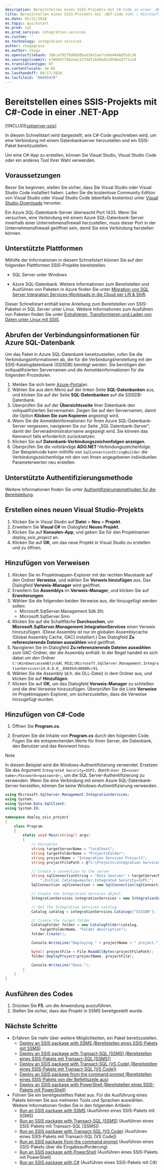 ```yaml
---
description: Bereitstellen eines SSIS-Projekts mit C#-Code in einer .NET-App
title: Bereitstellen eines SSIS-Projekts mit .NET-Code (C#) | Microsoft-Dokumentation
ms.date: 05/21/2018
ms.topic: quickstart
ms.prod: sql
ms.prod_service: integration-services
ms.custom: ''
ms.technology: integration-services
author: chugugrace
ms.author: chugu
ms.openlocfilehash: 70bca79279d8db0bad18e1ee7ce9e4648dfb3c36
ms.sourcegitcommit: e700497f962e4c2274df16d9e651059b42ff1a10
ms.translationtype: HT
ms.contentlocale: de-DE
ms.lasthandoff: 08/17/2020
ms.locfileid: "88495470"
---
```

# <a name="deploy-an-ssis-project-with-c-code-in-a-net-app"></a>Bereitstellen eines SSIS-Projekts mit C#-Code in einer .NET-App

[!INCLUDE[sqlserver-ssis](../includes/applies-to-version/sqlserver-ssis.md)]


In diesem Schnellstart wird dargestellt, wie C#-Code geschrieben wird, um eine Verbindung mit einem Datenbankserver herzustellen und ein SSIS-Paket bereitzustellen.

Um eine C#-App zu erstellen, können Sie Visual Studio, Visual Studio Code oder ein anderes Tool Ihrer Wahl verwenden.

## <a name="prerequisites"></a>Voraussetzungen

Bevor Sie beginnen, stellen Sie sicher, dass Sie Visual Studio oder Visual Studio Code installiert haben. Laden Sie die kostenlose Community Edition von Visual Studio oder Visual Studio Code (ebenfalls kostenlos) unter [Visual Studio-Downloads](https://www.visualstudio.com/downloads/) herunter.

Ein Azure SQL-Datenbank-Server überwacht Port 1433. Wenn Sie versuchen, eine Verbindung mit einem Azure SQL-Datenbank-Server innerhalb einer Unternehmensfirewall herzustellen, muss dieser Port in der Unternehmensfirewall geöffnet sein, damit Sie eine Verbindung herstellen können.

## <a name="supported-platforms"></a>Unterstützte Plattformen

Mithilfe der Informationen in diesem Schnellstart können Sie auf den folgenden Plattformen SSIS-Projekte bereitstellen:

-   SQL Server unter Windows

-   Azure SQL-Datenbank. Weitere Informationen zum Bereitstellen und Ausführen von Paketen in Azure finden Sie unter [Migration von SQL Server Integration Services-Workloads in die Cloud per Lift & Shift](lift-shift/ssis-azure-lift-shift-ssis-packages-overview.md).

Dieser Schnellstart enthält keine Anleitung zum Bereitstellen von SSIS-Paketen in SQL Server unter Linux. Weitere Informationen zum Ausführen von Paketen finden Sie unter [Extrahieren, Transformieren und Laden von Daten unter Linux mit SSIS](../linux/sql-server-linux-migrate-ssis.md).

## <a name="for-azure-sql-database-get-the-connection-info"></a>Abrufen der Verbindungsinformationen für Azure SQL-Datenbank

Um das Paket in Azure SQL-Datenbank bereitzustellen, rufen Sie die Verbindungsinformationen ab, die für die Verbindungsherstellung mit der SSIS-Katalogdatenbank (SSISDB) benötigt werden. Sie benötigen den vollqualifizierten Servernamen und die Anmeldeinformationen für die folgenden Prozeduren.

1. Melden Sie sich beim [Azure-Portal](https://portal.azure.com/)an.
2. Wählen Sie aus dem Menü auf der linken Seite **SQL-Datenbanken** aus, und klicken Sie auf der Seite **SQL-Datenbanken** auf die SSISDB-Datenbank. 
3. Überprüfen Sie auf der **Übersichtsseite** Ihrer Datenbank den vollqualifizierten Servernamen. Zeigen Sie auf den Servernamen, damit die Option **Klicken Sie zum Kopieren** angezeigt wird. 
4. Wenn Sie die Anmeldeinformationen für Ihren Azure SQL-Datenbank-Server vergessen, navigieren Sie zur Seite „SQL Datenbank-Server“, damit der Serveradministratorname angezeigt wird. Sie können das Kennwort falls erforderlich zurücksetzen.
5. Klicken Sie auf **Datenbank-Verbindungszeichenfolgen anzeigen**.
6. Überprüfen Sie die vollständige **ADO.NET**-Verbindungszeichenfolge. Der Beispielcode kann mithilfe von `SqlConnectionStringBuilder` die Verbindungszeichenfolge mit den von Ihnen angegebenen individuellen Parameterwerten neu erstellen.

## <a name="supported-authentication-method"></a>Unterstützte Authentifizierungsmethode

Weitere Informationen finden Sie unter [Authentifizierungsmethoden für die Bereitstellung](ssis-quickstart-deploy-ssms.md#authentication-methods-for-deployment).

## <a name="create-a-new-visual-studio-project"></a>Erstellen eines neuen Visual Studio-Projekts

1. Klicken Sie in Visual Studio auf **Datei** > **Neu** > **Projekt**. 
2. Erweitern Sie **Visual C#** im Dialogfeld **Neues Projekt**.
3. Klicken Sie auf **Konsolen-App**, und geben Sie für den Projektnamen *deploy_ssis_project* an.
4. Klicken Sie auf **OK**, um das neue Projekt in Visual Studio zu erstellen und zu öffnen.

## <a name="add-references"></a>Hinzufügen von Verweisen
1. Klicken Sie im Projektmappen-Explorer mit der rechten Maustaste auf den Ordner **Verweise**, und wählen Sie **Verweis hinzufügen** aus. Das Dialogfeld **Verweis-Manager** wird geöffnet.
2. Erweitern Sie **Assemblys** im **Verweis-Manager**, und klicken Sie auf **Erweiterungen**.
3. Wählen Sie die folgenden beiden Verweise aus, die hinzugefügt werden sollen:
    -   Microsoft.SqlServer.Management.Sdk.Sfc
    -   Microsoft.SqlServer.Smo
4. Klicken Sie auf die Schaltfläche **Durchsuchen**, um **Microsoft.SqlServer.Management.IntegrationServices** einen Verweis hinzuzufügen. (Diese Assembly ist nur im globalen Assemblycache (Global Assembly Cache, GAC) installiert.) Das Dialogfeld **Zu referenzierende Dateien auswählen** wird geöffnet.
5. Navigieren Sie im Dialogfeld **Zu referenzierende Dateien auswählen** zum GAC-Ordner, der die Assembly enthält. In der Regel handelt es sich dabei um den Ordner `C:\Windows\assembly\GAC_MSIL\Microsoft.SqlServer.Management.IntegrationServices\14.0.0.0__89845dcd8080cc91`.
6. Wählen Sie die Assembly (d.h. die DLL-Datei) in dem Ordner aus, und klicken Sie auf **Hinzufügen**.
7. Klicken Sie auf **OK**, um das Dialogfeld **Verweis-Manager** zu schließen und die drei Verweise hinzuzufügen. Überprüfen Sie die Liste **Verweise** im Projektmappen-Explorer, um sicherzustellen, dass die Verweise hinzugefügt wurden.

## <a name="add-the-c-code"></a>Hinzufügen von C#-Code 
1. Öffnen Sie **Program.cs**.

2. Ersetzen Sie die Inhalte von **Program.cs** durch den folgenden Code. Fügen Sie die entsprechenden Werte für Ihren Server, die Datenbank, den Benutzer und das Kennwort hinzu.

> [!NOTE]
> In diesem Beispiel wird die Windows-Authentifizierung verwendet. Ersetzen Sie das Argument `Integrated Security=SSPI;` durch `User ID=<user name>;Password=<password>;`, um die SQL Server-Authentifizierung zu verwenden. Wenn Sie eine Verbindung mit einem Azure SQL-Datenbank-Server herstellen, können Sie keine Windows-Authentifizierung verwenden.

```csharp
using Microsoft.SqlServer.Management.IntegrationServices;
using System;
using System.Data.SqlClient;
using System.IO;

namespace deploy_ssis_project
{
    class Program
    {
        static void Main(string[] args)
        {
            // Variables
            string targetServerName = "localhost";
            string targetFolderName = "Project1Folder";
            string projectName = "Integration Services Project1";
            string projectFilePath = @"C:\Projects\Integration Services Project1\Integration Services Project1\bin\Development\Integration Services Project1.ispac";

            // Create a connection to the server
            string sqlConnectionString = "Data Source=" + targetServerName +
                ";Initial Catalog=master;Integrated Security=SSPI;";
            SqlConnection sqlConnection = new SqlConnection(sqlConnectionString);

            // Create the Integration Services object
            IntegrationServices integrationServices = new IntegrationServices(sqlConnection);

            // Get the Integration Services catalog
            Catalog catalog = integrationServices.Catalogs["SSISDB"];

            // Create the target folder
            CatalogFolder folder = new CatalogFolder(catalog,
                targetFolderName, "Folder description");
            folder.Create();

            Console.WriteLine("Deploying " + projectName + " project.");

            byte[] projectFile = File.ReadAllBytes(projectFilePath);
            folder.DeployProject(projectName, projectFile);

            Console.WriteLine("Done.");
        }
    }
}
```

## <a name="run-the-code"></a>Ausführen des Codes

1. Drücken Sie **F5**, um die Anwendung auszuführen.
2. Stellen Sie sicher, dass das Projekt in SSMS bereitgestellt wurde.

## <a name="next-steps"></a>Nächste Schritte
- Erfahren Sie mehr über weitere Möglichkeiten, ein Paket bereitzustellen.
    - [Deploy an SSIS package with SSMS (Bereitstellen eines SSIS-Pakets mit SSMS)](./ssis-quickstart-deploy-ssms.md)
    - [Deploy an SSIS package with Transact-SQL (SSMS) (Bereitstellen eines SSIS-Pakets mit Transact-SQL [SSMS])](./ssis-quickstart-deploy-tsql-ssms.md)
    - [Deploy an SSIS package with Transact-SQL (VS Code) (Bereitstellen eines SSIS-Pakets mit Transact-SQL [VS Code])](ssis-quickstart-deploy-tsql-vscode.md)
    - [Deploy an SSIS package from the command prompt (Bereitstellen eines SSIS-Pakets von der Befehlszeile aus)](./ssis-quickstart-deploy-cmdline.md)
    - [Deploy an SSIS package with PowerShell (Bereitstellen eines SSIS-Pakets mit PowerShell)](ssis-quickstart-deploy-powershell.md)
- Führen Sie ein bereitgestelltes Paket aus. Für die Ausführung eines Pakets können Sie aus mehreren Tools und Sprachen auswählen. Weitere Informationen finden Sie in den folgenden Artikeln:
    - [Run an SSIS package with SSMS](./ssis-quickstart-run-ssms.md) (Ausführen eines SSIS-Pakets mit SSMS)
    - [Run an SSIS package with Transact-SQL (SSMS)](./ssis-quickstart-run-tsql-ssms.md) (Ausführen eines SSIS-Pakets mit Transact-SQL [SSMS])
    - [Run an SSIS package with Transact-SQL (VS Code)](ssis-quickstart-run-tsql-vscode.md) (Ausführen eines SSIS-Pakets mit Transact-SQL [VS Code])
    - [Run an SSIS package from the command prompt](./ssis-quickstart-run-cmdline.md) (Ausführen eines SSIS-Pakets über die Eingabeaufforderung)
    - [Run an SSIS package with PowerShell](ssis-quickstart-run-powershell.md) (Ausführen eines SSIS-Pakets mit PowerShell)
    - [Run an SSIS package with C#](./ssis-quickstart-run-dotnet.md) (Ausführen eines SSIS-Pakets mit C#) 
